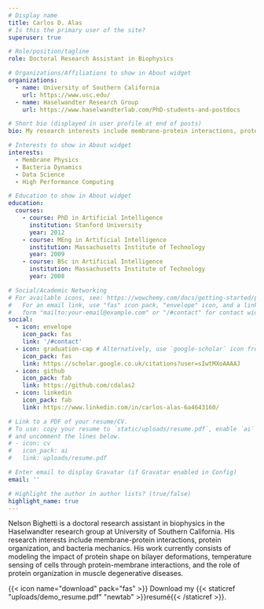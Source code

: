 ```yaml
---
# Display name
title: Carlos D. Alas
# Is this the primary user of the site?
superuser: true

# Role/position/tagline
role: Doctoral Research Assistant in Biophysics

# Organizations/Affiliations to show in About widget
organizations:
  - name: University of Southern California
    url: https://www.usc.edu/
  - name: Haselwandter Research Group
    url: https://www.haselwandterlab.com/PhD-students-and-postdocs

# Short bio (displayed in user profile at end of posts)
bio: My research interests include membrane-protein interactions, protein organization, and bacteria mechanics.

# Interests to show in About widget
interests:
  - Membrane Physics
  - Bacteria Dynamics
  - Data Science
  - High Performance Computing

# Education to show in About widget
education:
  courses:
    - course: PhD in Artificial Intelligence
      institution: Stanford University
      year: 2012
    - course: MEng in Artificial Intelligence
      institution: Massachusetts Institute of Technology
      year: 2009
    - course: BSc in Artificial Intelligence
      institution: Massachusetts Institute of Technology
      year: 2008

# Social/Academic Networking
# For available icons, see: https://wowchemy.com/docs/getting-started/page-builder/#icons
#   For an email link, use "fas" icon pack, "envelope" icon, and a link in the
#   form "mailto:your-email@example.com" or "/#contact" for contact widget.
social:
  - icon: envelope
    icon_pack: fas
    link: '/#contact'
  - icon: graduation-cap # Alternatively, use `google-scholar` icon from `ai` icon pack
    icon_pack: fas
    link: https://scholar.google.co.uk/citations?user=sIwtMXoAAAAJ
  - icon: github
    icon_pack: fab
    link: https://github.com/cdalas2
  - icon: linkedin
    icon_pack: fab
    link: https://www.linkedin.com/in/carlos-alas-6a4643160/

# Link to a PDF of your resume/CV.
# To use: copy your resume to `static/uploads/resume.pdf`, enable `ai` icons in `params.toml`,
# and uncomment the lines below.
# - icon: cv
#   icon_pack: ai
#   link: uploads/resume.pdf

# Enter email to display Gravatar (if Gravatar enabled in Config)
email: ''

# Highlight the author in author lists? (true/false)
highlight_name: true
---
```


Nelson Bighetti is a doctoral research assistant in biophysics in the Haselwandter research group at University of Southern California. His research interests include membrane-protein interactions, protein organization, and bacteria mechanics. His work currently consists of modeling the impact of protein shape on bilayer deformations, temperature sensing of cells through protein-membrane interactions, and the role of protein organization in muscle degenerative diseases.

{{< icon name="download" pack="fas" >}} Download my {{< staticref "uploads/demo_resume.pdf" "newtab" >}}resumé{{< /staticref >}}.

